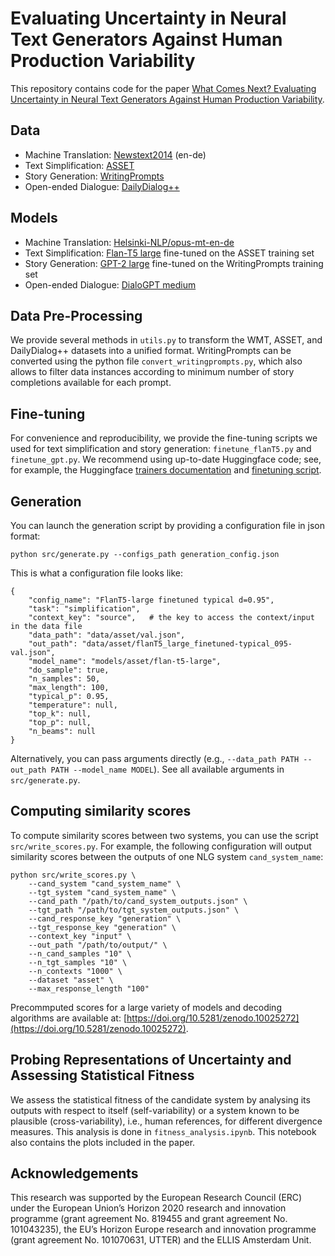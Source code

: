 # Evaluating Uncertainty in Neural Text Generators Against Human Production Variability
This repository contains code for the paper [What Comes Next? Evaluating Uncertainty
in Neural Text Generators Against Human Production Variability](https://arxiv.org/pdf/2305.11707.pdf).

## Data
- Machine Translation: [Newstext2014](https://github.com/facebookresearch/analyzing-uncertainty-nmt) (en-de)
- Text Simplification: [ASSET](https://github.com/facebookresearch/asset)
- Story Generation: [WritingPrompts](https://github.com/facebookresearch/fairseq/blob/main/examples/stories/README.md)
- Open-ended Dialogue: [DailyDialog++](https://iitmnlp.github.io/DailyDialog-plusplus/)

## Models
- Machine Translation: [Helsinki-NLP/opus-mt-en-de](https://huggingface.co/Helsinki-NLP/opus-mt-en-de)
- Text Simplification: [Flan-T5 large](https://huggingface.co/google/flan-t5-large) fine-tuned on the ASSET training set
- Story Generation: [GPT-2 large](https://huggingface.co/gpt2-large) fine-tuned on the WritingPrompts training set
- Open-ended Dialogue: [DialoGPT medium](https://huggingface.co/microsoft/DialoGPT-medium)

## Data Pre-Processing
We provide several methods in `utils.py` to transform the WMT, ASSET, and DailyDialog++ datasets into a unified format. 
WritingPrompts can be converted using the python file `convert_writingprompts.py`, which also allows to filter data instances 
according to minimum number of story completions available for each prompt.

## Fine-tuning
For convenience and reproducibility, we provide the fine-tuning scripts we used for text simplification and 
story generation: `finetune_flanT5.py` and `finetune_gpt.py`. We recommend using up-to-date Huggingface code; see, for
example, the Huggingface [trainers documentation](https://huggingface.co/docs/transformers/training) and 
[finetuning script](https://github.com/huggingface/transformers/blob/main/examples/pytorch/language-modeling/run_clm.py).

## Generation
You can launch the generation script by providing a configuration file in json format:
```
python src/generate.py --configs_path generation_config.json
```

This is what a configuration file looks like:
```
{
    "config_name": "FlanT5-large finetuned typical d=0.95", 
    "task": "simplification", 
    "context_key": "source",   # the key to access the context/input in the data file
    "data_path": "data/asset/val.json", 
    "out_path": "data/asset/flanT5_large_finetuned-typical_095-val.json",
    "model_name": "models/asset/flan-t5-large", 
    "do_sample": true, 
    "n_samples": 50, 
    "max_length": 100, 
    "typical_p": 0.95,
    "temperature": null, 
    "top_k": null, 
    "top_p": null, 
    "n_beams": null
}
```

Alternatively, you can pass arguments directly (e.g., `--data_path PATH --out_path PATH --model_name MODEL`). 
See all available arguments in `src/generate.py`.

## Computing similarity scores
To compute similarity scores between two systems, you can use the script `src/write_scores.py`. For example, the following configuration will output similarity scores between the outputs of one NLG system `cand_system_name`:
```
python src/write_scores.py \
    --cand_system "cand_system_name" \
    --tgt_system "cand_system_name" \
    --cand_path "/path/to/cand_system_outputs.json" \
    --tgt_path "/path/to/tgt_system_outputs.json" \
    --cand_response_key "generation" \
    --tgt_response_key "generation" \
    --context_key "input" \
    --out_path "/path/to/output/" \
    --n_cand_samples "10" \
    --n_tgt_samples "10" \
    --n_contexts "1000" \
    --dataset "asset" \
    --max_response_length "100"
```
Precommputed scores for a large variety of models and decoding algorithms are available at: [https://doi.org/10.5281/zenodo.10025272](https://doi.org/10.5281/zenodo.10025272).

## Probing Representations of Uncertainty and Assessing Statistical Fitness 
We assess the statistical fitness of the candidate system by analysing its outputs with respect to itself (self-variability) or a system known to be plausible (cross-variability), i.e., human references, for different divergence measures. This analysis is done in `fitness_analysis.ipynb`. This notebook also contains the plots included in the paper. 

## Acknowledgements
This research was supported by the European Research Council (ERC) under the European Union’s Horizon 2020 research and innovation programme (grant agreement No. 819455 and grant agreement No. 101043235), the EU’s Horizon Europe research and innovation programme (grant agreement No. 101070631, UTTER) and the ELLIS Amsterdam Unit.
